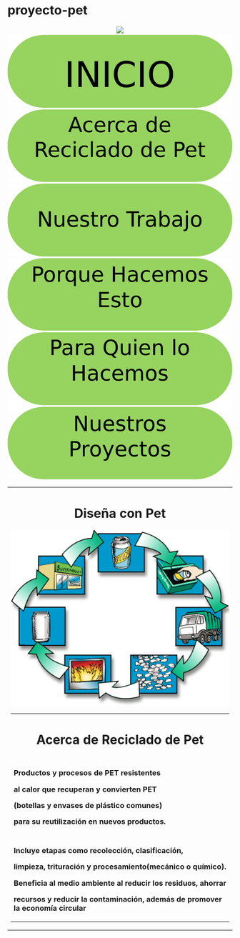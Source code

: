 # proyecto-pet
<html>
<head>
<title>Acerca de Reciclado de Pet</title>

<center><img src="imagenes proyecto pet/logo.avif"height=5%>
<a href="proyecto pet.html">
<img src="imagenes proyecto pet/inc.png"height=5%></a>
<a href="Acerca de Reciclado de Pet.html">
<img src="imagenes proyecto pet/ARP.png"height=5%></a>
<a href="Nuestro trabajo.html">
<img src="imagenes proyecto pet/NT.png"height=5%></a>
<a href="Porque hacemos esto.html">
<img src="imagenes proyecto pet/PHE.png"height=5%></a>
<a href="Para quien lo hacemos.html">
<img src="imagenes proyecto pet/PQH.png"height=5%></a>
<a href="Nuestros Proyectos.html">
<img src="imagenes proyecto pet/NP.png"height=5%></a>
</center>
<center><table><tr><td>
<center><h1>Diseña con Pet </h1></center>
<center>
<table border=0>
<tr>
<td colspan="2"><center><h1>Acerca de Reciclado de Pet</h1></center></td>
</tr>
<tr>
<td><h3><p=>Productos y procesos de PET resistentes</p><p>al calor
que recuperan y convierten PET</p><p> (botellas y envases
de plástico comunes)</p><p> para su reutilización en
nuevos productos.</p></h3></td>
</tr>
<tr>
<td><h3><p>Incluye etapas como recolección, clasificación,</p><p>
limpieza, trituración y procesamiento(mecánico
o químico).</p><p> Beneficia al medio ambiente al
reducir los residuos, ahorrar</p><p> recursos y reducir
la contaminación, además de promover la
economía circular</p></h3></td>
</tr>
</center>
<img src="imagenes proyecto pet/gif1.gif"
</tr></td></table></center>

</html>

